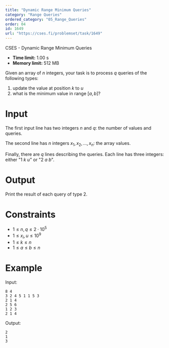 ```yaml
---
title: "Dynamic Range Minimum Queries"
category: "Range Queries"
ordered_category: "05_Range_Queries"
order: 04
id: 1649
url: "https://cses.fi/problemset/task/1649"
---
```


CSES - Dynamic Range Minimum Queries

  * **Time limit:** 1.00 s
  * **Memory limit:** 512 MB

Given an array of $n$ integers, your task is to process $q$ queries of the
following types:

  1. update the value at position $k$ to $u$
  2. what is the minimum value in range $[a,b]$?

# Input

The first input line has two integers $n$ and $q$: the number of values and
queries.

The second line has $n$ integers $x_1,x_2,\dots,x_n$: the array values.

Finally, there are $q$ lines describing the queries. Each line has three
integers: either "$1$ $k$ $u$" or "$2$ $a$ $b$".

# Output

Print the result of each query of type 2.

# Constraints

  * $1 \le n,q \le 2 \cdot 10^5$
  * $1 \le x_i, u \le 10^9$
  * $1 \le k \le n$
  * $1 \le a \le b \le n$

# Example

Input:

    
    
    8 4
    3 2 4 5 1 1 5 3
    2 1 4
    2 5 6
    1 2 3
    2 1 4
    

Output:

    
    
    2
    1
    3
    

